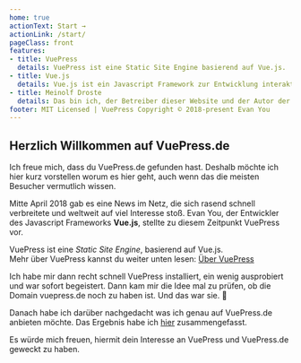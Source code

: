 ```yaml
---
home: true
actionText: Start →
actionLink: /start/
pageClass: front
features:
- title: VuePress
  details: VuePress ist eine Static Site Engine basierend auf Vue.js.
- title: Vue.js
  details: Vue.js ist ein Javascript Framework zur Entwicklung interaktiver Benutzeroberflächen.
- title: Meinolf Droste
  details: Das bin ich, der Betreiber dieser Website und der Autor der Beiträge.
footer: MIT Licensed | VuePress Copyright © 2018-present Evan You
---
```


## Herzlich Willkommen auf VuePress.de
Ich freue mich, dass du VuePress.de gefunden hast. Deshalb möchte ich hier kurz vorstellen worum es hier geht, auch wenn das die meisten Besucher vermutlich wissen.

Mitte April 2018 gab es eine News im Netz, die sich rasend schnell verbreitete und weltweit auf viel Interesse stoß. Evan You, der Entwickler des Javascript Frameworks **Vue.js**, stellte zu diesem Zeitpunkt VuePress vor.

VuePress ist eine *Static Site Engine*, basierend auf Vue.js.  
Mehr über VuePress kannst du weiter unten lesen: [Über VuePress](/start/#uber-vuepress)

Ich habe mir dann recht schnell VuePress installiert, ein wenig ausprobiert und war sofort begeistert. Dann kam mir die Idee mal zu prüfen, ob die Domain vuepress.de noch zu haben ist. Und das war sie. :tada:

Danach habe ich darüber nachgedacht was ich genau auf VuePress.de anbieten möchte. Das Ergebnis habe ich [hier](/about/) zusammengefasst.

Es würde mich freuen, hiermit dein Interesse an VuePress und VuePress.de geweckt zu haben.